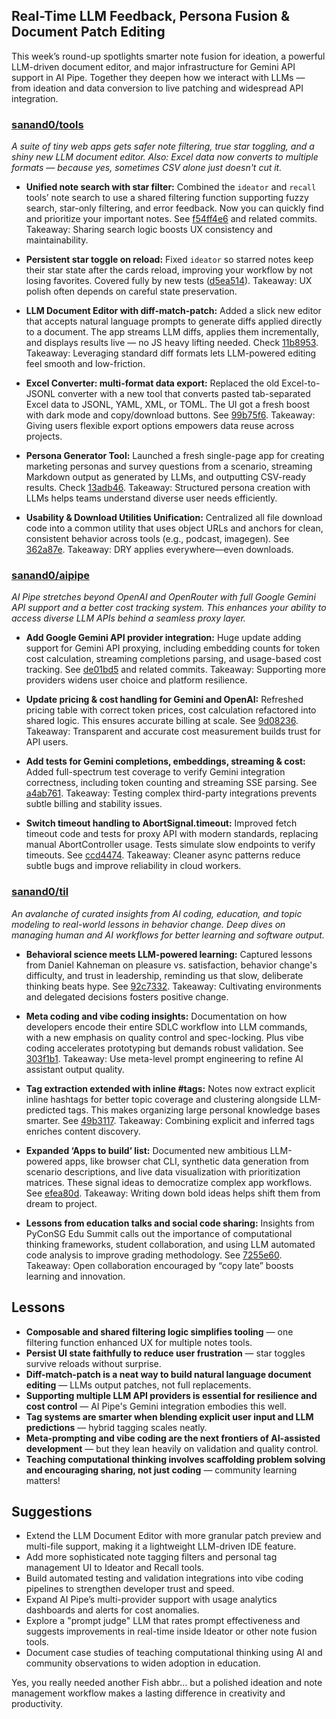 ## Real-Time LLM Feedback, Persona Fusion & Document Patch Editing

This week’s round-up spotlights smarter note fusion for ideation, a powerful LLM-driven document editor, and major infrastructure for Gemini API support in AI Pipe. Together they deepen how we interact with LLMs — from ideation and data conversion to live patching and widespread API integration.

### [sanand0/tools](https://github.com/sanand0/tools)

_A suite of tiny web apps gets safer note filtering, true star toggling, and a shiny new LLM document editor. Also: Excel data now converts to multiple formats — because yes, sometimes CSV alone just doesn't cut it._

- **Unified note search with star filter:** Combined the `ideator` and `recall` tools’ note search to use a shared filtering function supporting fuzzy search, star-only filtering, and error feedback. Now you can quickly find and prioritize your important notes. See [f54ff4e6](https://github.com/sanand0/tools/commit/f54ff4e67d8cf753e75fecaa716d686ed6d9e2ad) and related commits. Takeaway: Sharing search logic boosts UX consistency and maintainability.

- **Persistent star toggle on reload:** Fixed `ideator` so starred notes keep their star state after the cards reload, improving your workflow by not losing favorites. Covered fully by new tests ([d5ea514](https://github.com/sanand0/tools/commit/d5ea5145ec94f3ef82f499a3a7dcf9ad8322d45d)). Takeaway: UX polish often depends on careful state preservation.

- **LLM Document Editor with diff-match-patch:** Added a slick new editor that accepts natural language prompts to generate diffs applied directly to a document. The app streams LLM diffs, applies them incrementally, and displays results live — no JS heavy lifting needed. Check [11b8953](https://github.com/sanand0/tools/commit/11b89539716c36e16df9b28e95ba8778b5843c04). Takeaway: Leveraging standard diff formats lets LLM-powered editing feel smooth and low-friction.

- **Excel Converter: multi-format data export:** Replaced the old Excel-to-JSONL converter with a new tool that converts pasted tab-separated Excel data to JSONL, YAML, XML, or TOML. The UI got a fresh boost with dark mode and copy/download buttons. See [99b75f6](https://github.com/sanand0/tools/commit/99b75f63121ddd4fa1454c0e4a7a92d3b7c5515d). Takeaway: Giving users flexible export options empowers data reuse across projects.

- **Persona Generator Tool:** Launched a fresh single-page app for creating marketing personas and survey questions from a scenario, streaming Markdown output as generated by LLMs, and outputting CSV-ready results. Check [13adb46](https://github.com/sanand0/tools/commit/13adb46a184db7c4eae22d77c89d0b10d20ef55a). Takeaway: Structured persona creation with LLMs helps teams understand diverse user needs efficiently.

- **Usability & Download Utilities Unification:** Centralized all file download code into a common utility that uses object URLs and anchors for clean, consistent behavior across tools (e.g., podcast, imagegen). See [362a87e](https://github.com/sanand0/tools/commit/362a87e30bf4d446aedb93cba171b23036c5af41). Takeaway: DRY applies everywhere—even downloads.

### [sanand0/aipipe](https://github.com/sanand0/aipipe)

_AI Pipe stretches beyond OpenAI and OpenRouter with full Google Gemini API support and a better cost tracking system. This enhances your ability to access diverse LLM APIs behind a seamless proxy layer._

- **Add Google Gemini API provider integration:** Huge update adding support for Gemini API proxying, including embedding counts for token cost calculation, streaming completions parsing, and usage-based cost tracking. See [de01bd5](https://github.com/sanand0/aipipe/commit/de01bd59abc09920fd0910619778f7d50ac83cf5) and related commits. Takeaway: Supporting more providers widens user choice and platform resilience.

- **Update pricing & cost handling for Gemini and OpenAI:** Refreshed pricing table with correct token prices, cost calculation refactored into shared logic. This ensures accurate billing at scale. See [9d08236](https://github.com/sanand0/aipipe/commit/9d082365a1bece323f06284950ffceae4e76f5d6). Takeaway: Transparent and accurate cost measurement builds trust for API users.

- **Add tests for Gemini completions, embeddings, streaming & cost:** Added full-spectrum test coverage to verify Gemini integration correctness, including token counting and streaming SSE parsing. See [a4ab761](https://github.com/sanand0/aipipe/commit/a4ab761d3b65290db8e2c75a8cf8bd1d7355fe43). Takeaway: Testing complex third-party integrations prevents subtle billing and stability issues.

- **Switch timeout handling to AbortSignal.timeout:** Improved fetch timeout code and tests for proxy API with modern standards, replacing manual AbortController usage. Tests simulate slow endpoints to verify timeouts. See [ccd4474](https://github.com/sanand0/aipipe/commit/ccd4474c0008211fb142e2ea64ac972cbd4591c5). Takeaway: Cleaner async patterns reduce subtle bugs and improve reliability in cloud workers.

### [sanand0/til](https://github.com/sanand0/til)

_An avalanche of curated insights from AI coding, education, and topic modeling to real-world lessons in behavior change. Deep dives on managing human and AI workflows for better learning and software output._

- **Behavioral science meets LLM-powered learning:** Captured lessons from Daniel Kahneman on pleasure vs. satisfaction, behavior change's difficulty, and trust in leadership, reminding us that slow, deliberate thinking beats hype. See [92c7332](https://github.com/sanand0/til/commit/92c7332e3eee50880312ea3c9809c9476d3ff777). Takeaway: Cultivating environments and delegated decisions fosters positive change.

- **Meta coding and vibe coding insights:** Documentation on how developers encode their entire SDLC workflow into LLM commands, with a new emphasis on quality control and spec-locking. Plus vibe coding accelerates prototyping but demands robust validation. See [303f1b1](https://github.com/sanand0/til/commit/303f1b1bd712115729675720cd0b27fcf95e2bdc). Takeaway: Use meta-level prompt engineering to refine AI assistant output quality.

- **Tag extraction extended with inline #tags:** Notes now extract explicit inline hashtags for better topic coverage and clustering alongside LLM-predicted tags. This makes organizing large personal knowledge bases smarter. See [49b3117](https://github.com/sanand0/til/commit/49b3117ca407b7034603304887128714ec848429). Takeaway: Combining explicit and inferred tags enriches content discovery.

- **Expanded ‘Apps to build’ list:** Documented new ambitious LLM-powered apps, like browser chat CLI, synthetic data generation from scenario descriptions, and live data visualization with prioritization matrices. These signal ideas to democratize complex app workflows. See [efea80d](https://github.com/sanand0/til/commit/efea80d0527863e775cf14b6358a565bbfaacd14). Takeaway: Writing down bold ideas helps shift them from dream to project.

- **Lessons from education talks and social code sharing:** Insights from PyConSG Edu Summit calls out the importance of computational thinking frameworks, student collaboration, and using LLM automated code analysis to improve grading methodology. See [7255e60](https://github.com/sanand0/talks/commit/7255e604554bc8e4198673264c0ef8a1eff6e424). Takeaway: Open collaboration encouraged by “copy late” boosts learning and innovation.

## Lessons

- **Composable and shared filtering logic simplifies tooling** — one filtering function enhanced UX for multiple notes tools.
- **Persist UI state faithfully to reduce user frustration** — star toggles survive reloads without surprise.
- **Diff-match-patch is a neat way to build natural language document editing** — LLMs output patches, not full replacements.
- **Supporting multiple LLM API providers is essential for resilience and cost control** — AI Pipe's Gemini integration embodies this well.
- **Tag systems are smarter when blending explicit user input and LLM predictions** — hybrid tagging scales neatly.
- **Meta-prompting and vibe coding are the next frontiers of AI-assisted development** — but they lean heavily on validation and quality control.
- **Teaching computational thinking involves scaffolding problem solving and encouraging sharing, not just coding** — community learning matters!

## Suggestions

- Extend the LLM Document Editor with more granular patch preview and multi-file support, making it a lightweight LLM-driven IDE feature.
- Add more sophisticated note tagging filters and personal tag management UI to Ideator and Recall tools.
- Build automated testing and validation integrations into vibe coding pipelines to strengthen developer trust and speed.
- Expand AI Pipe’s multi-provider support with usage analytics dashboards and alerts for cost anomalies.
- Explore a "prompt judge" LLM that rates prompt effectiveness and suggests improvements in real-time inside Ideator or other note fusion tools.
- Document case studies of teaching computational thinking using AI and community observations to widen adoption in education.

Yes, you really needed another Fish abbr… but a polished ideation and note management workflow makes a lasting difference in creativity and productivity.